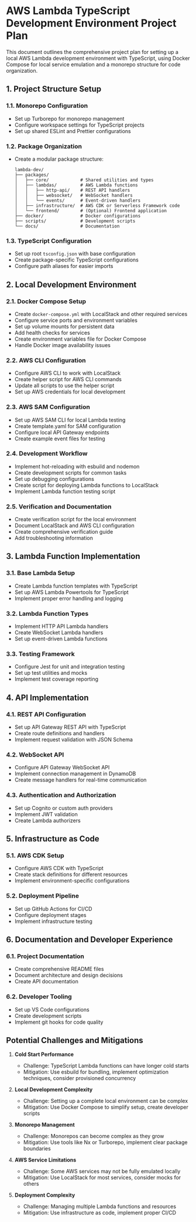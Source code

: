 # AWS Lambda TypeScript Development Environment Project Plan

This document outlines the comprehensive project plan for setting up a local AWS Lambda development environment with TypeScript, using Docker Compose for local service emulation and a monorepo structure for code organization.

## 1. Project Structure Setup

### 1.1. Monorepo Configuration
- Set up Turborepo for monorepo management
- Configure workspace settings for TypeScript projects
- Set up shared ESLint and Prettier configurations

### 1.2. Package Organization
- Create a modular package structure:
  ```
  lambda-dev/
  ├── packages/
  │   ├── core/            # Shared utilities and types
  │   ├── lambdas/         # AWS Lambda functions
  │   │   ├── http-api/    # REST API handlers
  │   │   ├── websocket/   # WebSocket handlers
  │   │   └── events/      # Event-driven handlers
  │   ├── infrastructure/  # AWS CDK or Serverless Framework code
  │   └── frontend/        # (Optional) Frontend application
  ├── docker/              # Docker configurations
  ├── scripts/             # Development scripts
  └── docs/                # Documentation
  ```

### 1.3. TypeScript Configuration
- Set up root `tsconfig.json` with base configuration
- Create package-specific TypeScript configurations
- Configure path aliases for easier imports

## 2. Local Development Environment

### 2.1. Docker Compose Setup
- Create `docker-compose.yml` with LocalStack and other required services
- Configure service ports and environment variables
- Set up volume mounts for persistent data
- Add health checks for services
- Create environment variables file for Docker Compose
- Handle Docker image availability issues

### 2.2. AWS CLI Configuration
- Configure AWS CLI to work with LocalStack
- Create helper script for AWS CLI commands
- Update all scripts to use the helper script
- Set up AWS credentials for local development

### 2.3. AWS SAM Configuration
- Set up AWS SAM CLI for local Lambda testing
- Create template.yaml for SAM configuration
- Configure local API Gateway endpoints
- Create example event files for testing

### 2.4. Development Workflow
- Implement hot-reloading with esbuild and nodemon
- Create development scripts for common tasks
- Set up debugging configurations
- Create script for deploying Lambda functions to LocalStack
- Implement Lambda function testing script

### 2.5. Verification and Documentation
- Create verification script for the local environment
- Document LocalStack and AWS CLI configuration
- Create comprehensive verification guide
- Add troubleshooting information

## 3. Lambda Function Implementation

### 3.1. Base Lambda Setup
- Create Lambda function templates with TypeScript
- Set up AWS Lambda Powertools for TypeScript
- Implement proper error handling and logging

### 3.2. Lambda Function Types
- Implement HTTP API Lambda handlers
- Create WebSocket Lambda handlers
- Set up event-driven Lambda functions

### 3.3. Testing Framework
- Configure Jest for unit and integration testing
- Set up test utilities and mocks
- Implement test coverage reporting

## 4. API Implementation

### 4.1. REST API Configuration
- Set up API Gateway REST API with TypeScript
- Create route definitions and handlers
- Implement request validation with JSON Schema

### 4.2. WebSocket API
- Configure API Gateway WebSocket API
- Implement connection management in DynamoDB
- Create message handlers for real-time communication

### 4.3. Authentication and Authorization
- Set up Cognito or custom auth providers
- Implement JWT validation
- Create Lambda authorizers

## 5. Infrastructure as Code

### 5.1. AWS CDK Setup
- Configure AWS CDK with TypeScript
- Create stack definitions for different resources
- Implement environment-specific configurations

### 5.2. Deployment Pipeline
- Set up GitHub Actions for CI/CD
- Configure deployment stages
- Implement infrastructure testing

## 6. Documentation and Developer Experience

### 6.1. Project Documentation
- Create comprehensive README files
- Document architecture and design decisions
- Create API documentation

### 6.2. Developer Tooling
- Set up VS Code configurations
- Create development scripts
- Implement git hooks for code quality

## Potential Challenges and Mitigations

1. **Cold Start Performance**
   - Challenge: TypeScript Lambda functions can have longer cold starts
   - Mitigation: Use esbuild for bundling, implement optimization techniques, consider provisioned concurrency

2. **Local Development Complexity**
   - Challenge: Setting up a complete local environment can be complex
   - Mitigation: Use Docker Compose to simplify setup, create developer scripts

3. **Monorepo Management**
   - Challenge: Monorepos can become complex as they grow
   - Mitigation: Use tools like Nx or Turborepo, implement clear package boundaries

4. **AWS Service Limitations**
   - Challenge: Some AWS services may not be fully emulated locally
   - Mitigation: Use LocalStack for most services, consider mocks for others

5. **Deployment Complexity**
   - Challenge: Managing multiple Lambda functions and resources
   - Mitigation: Use infrastructure as code, implement proper CI/CD
